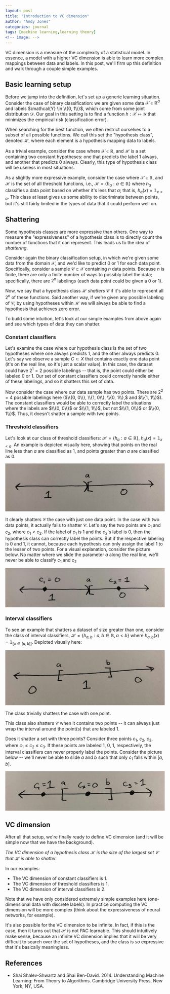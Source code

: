 ```yaml
---
layout: post
title: "Introduction to VC dimension"
author: "Andy Jones"
categories: journal
tags: [machine learning,learning theory]
<!-- image: -->
---
```


VC dimension is a measure of the complexity of a statistical model. In essence, a model with a higher VC dimension is able to learn more complex mappings between data and labels. In this post, we'll firm up this definition and walk through a couple simple examples.

## Basic learning setup

Before we jump into the definition, let's set up a generic learning situation. Consider the case of binary classification: we are given some data $\mathcal{X} \in \mathbb{R}^d$ and labels $\mathcal{Y} \in \\{0, 1\\}$, which come from some joint distribution $\mathcal{D}$. Our goal in this setting is to find a function $h : \mathcal{X} \mapsto \mathcal{Y}$ that minimizes the empirical risk (classification error).

When searching for the best function, we often restrict ourselves to a subset of all possible functions. We call this set the "hypothesis class", denoted $\mathcal{H}$, where each element is a hypothesis mapping data to labels.

As a trivial example, consider the case where $\mathcal{X} \in \mathbb{R}$, and $\mathcal{H}$ is a set containing two constant hypotheses: one that predicts the label $1$ always, and another that predicts $0$ always. Clearly, this type of hypothesis class will be useless in most situations.

As a slightly more expressive example, consider the case where $\mathcal{X} \in \mathbb{R}$, and $\mathcal{H}$ is the set of all threshold functions, i.e., $\mathcal{H} = \{ h_a : a \in \mathbb{R} \}$ where $h_a$ classifies a data point based on whether it's less that $a$; that is, $h_a(x) = \mathbb{1}_{x < a}$. This class at least gives us some ability to discriminate between points, but it's still fairly limited in the types of data that it could perform well on.

## Shattering

Some hypothesis classes are more expressive than others. One way to measure the "expressiveness" of a hypothesis class is to directly count the number of functions that it can represent. This leads us to the idea of _shattering_.

Consider again the binary classification setup, in which we're given some data from the domain $\mathcal{X}$, and we'd like to predict $0$ or $1$ for each data point. Specifically, consider a sample $\mathcal{C} \subset \mathcal{X}$ containing $n$ data points. Because $n$ is finite, there are only a finite number of ways to possibly label the data; specifically, there are $2^n$ labelings (each data point could be given a $0$ or $1$).

Now, we say that a hypothesis class $\mathcal{H}$ _shatters_ $\mathcal{C}$ if it's able to represent all $2^n$ of these functions. Said another way, if we're given any possible labeling of $\mathcal{C}$, by using hypotheses within $\mathcal{H}$ we will always be able to find a hypothesis that achieves zero error.

To build some intuition, let's look at our simple examples from above again and see which types of data they can shatter.

### Constant classifiers

Let's examine the case where our hypothesis class is the set of two hypotheses where one always predicts $1$, and the other always predicts $0$. Let's say we observe a sample $C \subset X$ that contains exactly one data point (it's on the real line, so it's just a scalar value). In this case, the dataset could have $2^1 = 2$ possible labelings -- that is, the point could either be labeled $0$ or $1$. Our set of constant classifiers could correctly handle either of these labelings, and so it shatters this set of data.

Now consider the case where our data sample has two points. There are $2^2 = 4$ possible labelings here ($\\{0, 0\\}, \\{1, 0\\}, \\{0, 1\\},$ and $\\{1, 1\\}$). The constant classifiers would be able to correctly label the situations where the labels are $\\{0, 0\\}$ or $\\{1, 1\\}$, but not $\\{1, 0\\}$ or $\\{0, 1\\}$. Thus, it doesn't shatter a sample with two points.

### Threshold classifiers

Let's look at our class of threshold classifiers: $\mathcal{H} = \{ h_a : a \in \mathbb{R} \}$, $h_a(x) = \mathbb{1}_{x < a}$. An example is depicted visually here, showing that points on the real line less than $a$ are classified as $1$, and points greater than $a$ are classified as $0$.

![Treshold example](/assets/threshold_classifier_example.jpg)

It clearly shatters $\mathcal{C}$ the case with just one data point. In the case with two data points, it actually fails to shatter $\mathcal{C}$. Let's say the two points are $c_1$ and $c_2$, where $c_1 < c_2$. If the label of $c_1$ is $1$ and the $c_2$'s label is 0, then the hypothesis class can correctly label the points. But if the respective labeling is $0$ and $1$, it cannot, because each hypothesis can only assign the label $1$ to the lesser of two points. For a visual explanation, consider the picture below. No matter where we slide the parameter $a$ along the real line, we'll never be able to classify $c_1$ and $c_2$ 

![Treshold label example](/assets/threshold_label_example.jpg)

### Interval classifiers

To see an example that shatters a dataset of size greater than one, consider the class of interval classifiers, $\mathcal{H} = \{ h_{a, b} : a, b \in \mathbb{R}, a < b \}$ where $h_{a, b}(x) = \mathbb{1}_{[x \in (a, b)]}$. Depicted visually here:

![Interval example](/assets/interval_example.jpg)

The class trivially shatters the case with one point.

This class also shatters $\mathcal{C}$ when it contains two points -- it can always just wrap the interval around the point(s) that are labeled $1$.

Does it shatter a set with three points? Consider three points $c_1$, $c_2$, $c_3$, where $c_1 \leq c_2 \leq c_3$. If these points are labeled $1$, $0$, $1$, respectively, the interval classifiers can never properly label the points. Consider the picture below -- we'll never be able to slide $a$ and $b$ such that only $c_1$ falls within $[a, b]$.

![Interval label example](/assets/interval_label_example.jpg)

## VC dimension

After all that setup, we're finally ready to define VC dimension (and it will be simple now that we have the background).

_The VC dimension of a hypothesis class $\mathcal{H}$ is the size of the largest set $\mathcal{C}$ that $\mathcal{H}$ is able to shatter._

In our examples:

- The VC dimension of constant classifiers is 1.
- The VC dimension of threshold classifiers is 1.
- The VC dimension of interval classifiers is 2.

Note that we have only considered extremely simple examples here (one-dimensional data with discrete labels). In practice computing the VC dimension will be more complex (think about the expressiveness of neural networks, for example).

It's also possible for the VC dimension to be infinite. In fact, if this is the case, then it turns out that $\mathcal{H}$ is not PAC learnable. This should intuitively make sense, because an infinite VC dimension implies that it will be very difficult to search over the set of hypotheses, and the class is *so* expressive that it's basically meaningless.


## References

- Shai Shalev-Shwartz and Shai Ben-David. 2014. Understanding Machine Learning: From Theory to Algorithms. Cambridge University Press, New York, NY, USA.


